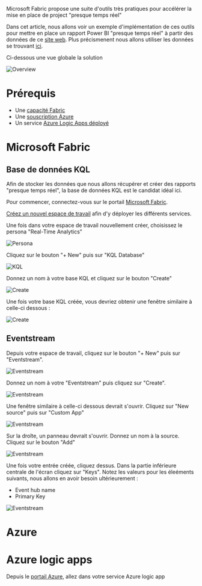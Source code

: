 Microsoft Fabric propose une suite d'outils très pratiques pour accélérer la mise en place de project "presque temps réel"

Dans cet article, nous allons voir un exemple d'implémentation de ces outils pour mettre en place un rapport Power BI "presque temps réel" à partir des données de ce [site web](https://bctransit.com/open-data). Plus précismenent nous allons utiliser les données se trouvant [ici](https://bct.tmix.se/gtfs-realtime/vehicleupdates.js?operatorIds=12).

Ci-dessous une vue globale la solution

![Overview](/Pictures/001.jpg)



# Prérequis

- Une [capacité Fabric](https://learn.microsoft.com/fr-fr/fabric/enterprise/buy-subscription#buy-an-azure-sku)
- Une [souscription Azure](https://azure.microsoft.com/en-ca/free/)
- Un service [Azure Logic Apps déployé](https://learn.microsoft.com/fr-fr/azure/logic-apps/logic-apps-overview#get-started)



# Microsoft Fabric
## Base de données KQL


Afin de stocker les données que nous allons récupérer et créer des rapports "presque temps réel", la base de données KQL est le candidat idéal ici.

Pour commencer, connectez-vous sur le portail [Microsoft Fabric](https://fabric.microsoft.com).

[Créez un nouvel espace de travail](https://learn.microsoft.com/fr-fr/fabric/get-started/create-workspaces) afin d'y déployer les différents services.

Une fois dans votre espace de travail nouvellement créer, choisissez le persona "Real-Time Analytics"

![Persona](/Pictures/002.jpg)

Cliquez sur le bouton "+ New" puis sur "KQL Database"

![KQL](/Pictures/003.png)

Donnez un nom à votre base KQL et cliquez sur le bouton "Create"

![Create](/Pictures/004.png)

Une fois votre base KQL créée, vous devriez obtenir une fenêtre similaire à celle-ci dessous :

![Create](/Pictures/005.png)

## Eventstream

Depuis votre espace de travail, cliquez sur le bouton "+ New" puis sur "Eventstream".

![Eventstream](/Pictures/006.png)

Donnez un nom à votre "Eventstream" puis cliquez sur "Create".

![Eventstream](/Pictures/007.png)

Une fenêtre similaire à celle-ci dessous devrait s'ouvrir. Cliquez sur "New source" puis sur "Custom App"

![Eventstream](/Pictures/008.png)

Sur la droîte, un panneau devrait s'ouvrir. Donnez un nom à la source. Cliquez sur le bouton "Add"

![Eventstream](/Pictures/009.png)

Une fois votre entrée créée, cliquez dessus. Dans la partie inférieure centrale de l'écran cliquez sur "Keys". Notez les valeurs pour les éleéments suivants, nous allons en avoir besoin ultérieurement :
- Event hub name
- Primary Key

 
![Eventstream](/Pictures/010.png)


# Azure
# Azure logic apps

Depuis le [portail Azure](https://portal.azure.com), allez dans votre service Azure logic app
